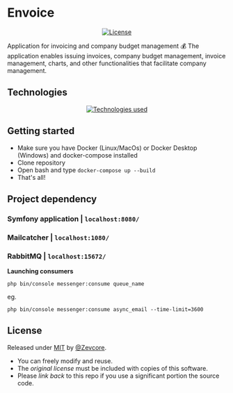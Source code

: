 # Envoice

<div align="center">

[![License](https://img.shields.io/badge/License-MIT-blue)](#license "Go to license section")

</div>

Application for invoicing and company budget management :moneybag:
The application enables issuing invoices, company budget management,
invoice management, charts, and other functionalities that facilitate
company management.

## Technologies

<div align="center">

[![Technologies used](https://skillicons.dev/icons?i=php,symfony,redis,mysql,rabbitmq,js,bootstrap)](https://skillicons.dev)

</div>

## Getting started
- Make sure you have Docker (Linux/MacOs) or Docker Desktop (Windows) and docker-compose installed
- Clone repository
- Open bash and type `docker-compose up --build` 
- That's all!

## Project dependency
### Symfony application | `localhost:8080/`

### Mailcatcher | `localhost:1080/`

### RabbitMQ | `localhost:15672/`

**Launching consumers**

`php bin/console messenger:consume queue_name`

eg.

`php bin/console messenger:consume async_email --time-limit=3600`

## License

Released under [MIT](/LICENSE) by [@Zevcore](https://github.com/Zevcore).

- You can freely modify and reuse.
- The _original license_ must be included with copies of this software.
- Please _link back_ to this repo if you use a significant portion the source code.